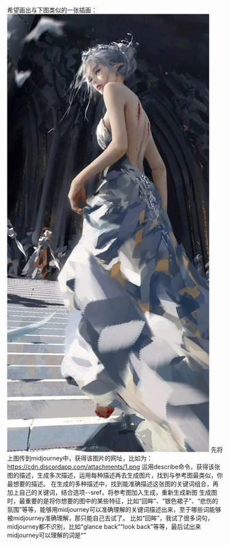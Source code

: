 希望画出与下图类似的一张插画：
![image](https://github.com/fivenick/midjourney/blob/main/images/%E5%8F%82%E8%80%83%E5%9B%BE3.jpg)
先将上图传到midjourney中，获得该图片的网址，比如为：https://cdn.discordapp.com/attachments/1.png
运用describe命令，获得该张图的描述，生成多次描述，运用每种描述再去生成图片，找到与参考图最类似，你最想要的描述。
在生成的多种描述中，找到能准确描述这张图的关键词组合，再加上自己的关键词，结合选项--sref，将参考图加入生成，重新生成新图
生成图时，最重要的是将你想要的图中的某些特征，比如“回眸”、“银色裙子”、“悲伤的氛围”等等，能够用midjourney可以准确理解的关键词描述出来，至于哪些词能够被midjourney准确理解，那只能自己去试了。
比如“回眸”，我试了很多词句，midjourney都不识别，比如“glance back”“look back”等等，最后试出来midjourney可以理解的词是“”
